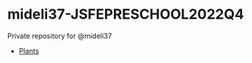 # mideli37-JSFEPRESCHOOL2022Q4
Private repository for @mideli37
- [Plants](https://rolling-scopes-school.github.io/mideli37-JSFEPRESCHOOL2022Q4/plants/)
